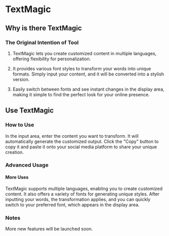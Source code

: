 # TextMagic

## Why is there TextMagic

### The Original Intention of Tool

1. TextMagic lets you create customized content in multiple languages, offering flexibility for personalization.

2. It provides various font styles to transform your words into unique formats. Simply input your content, and it will be converted into a stylish version.

3. Easily switch between fonts and see instant changes in the display area, making it simple to find the perfect look for your online presence.

## Use TextMagic

### How to Use

In the input area, enter the content you want to transform. It will automatically generate the customized output. Click the "Copy" button to copy it and paste it onto your social media platform to share your unique creation.

### Advanced Usage

#### More Uses

TextMagic supports multiple languages, enabling you to create customized content. It also offers a variety of fonts for generating unique styles. After inputting your words, the transformation applies, and you can quickly switch to your preferred font, which appears in the display area.

### Notes

More new features will be launched soon.
